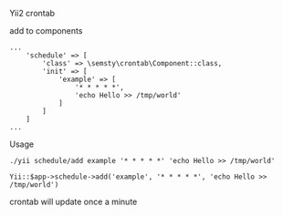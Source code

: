Yii2 crontab

add to components

```
...
    'schedule' => [
        'class' => \semsty\crontab\Component::class,
        'init' => [
            'example' => [
                '* * * * *',
                'echo Hello >> /tmp/world'
            ]
        ]
    ]
...
```

Usage

```
./yii schedule/add example '* * * * *' 'echo Hello >> /tmp/world'
```

```
Yii::$app->schedule->add('example', '* * * * *', 'echo Hello >> /tmp/world')
```

crontab will update once a minute